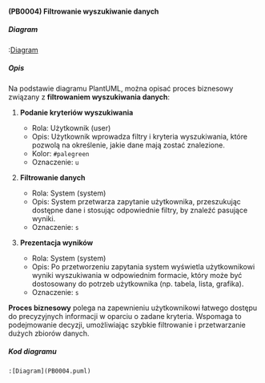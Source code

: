 #### (PB0004) Filtrowanie wyszukiwanie danych

##### Diagram

:[Diagram](PB0004.puml)


##### Opis

Na podstawie diagramu PlantUML, można opisać proces biznesowy związany z **filtrowaniem wyszukiwania danych**:

1. **Podanie kryteriów wyszukiwania**
   * Rola: Użytkownik (user)
   * Opis: Użytkownik wprowadza filtry i kryteria wyszukiwania, które pozwolą na określenie, jakie dane mają zostać znalezione.
   * Kolor: `#palegreen`
   * Oznaczenie: `u`

2. **Filtrowanie danych**
   * Rola: System (system)
   * Opis: System przetwarza zapytanie użytkownika, przeszukując dostępne dane i stosując odpowiednie filtry, by znaleźć pasujące wyniki.
   * Oznaczenie:  `s`

3. **Prezentacja wyników**
   * Rola: System (system)
   * Opis: Po przetworzeniu zapytania system wyświetla użytkownikowi wyniki wyszukiwania w odpowiednim formacie, który może być dostosowany do potrzeb użytkownika (np. tabela, lista, grafika).
   * Oznaczenie: `s`

**Proces biznesowy** polega na zapewnieniu użytkownikowi łatwego dostępu do precyzyjnych informacji w oparciu o zadane kryteria. Wspomaga to podejmowanie decyzji, umożliwiając szybkie filtrowanie i przetwarzanie dużych zbiorów danych.



##### Kod diagramu
```
:[Diagram](PB0004.puml)
```
